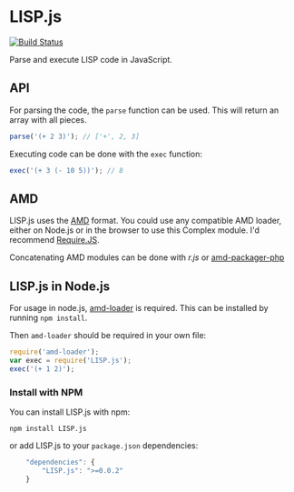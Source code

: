 LISP.js
=======

[![Build Status](https://secure.travis-ci.org/arian/LISP.js.png)](http://travis-ci.org/arian/LISP.js)

Parse and execute LISP code in JavaScript.

API
---

For parsing the code, the `parse` function can be used.
This will return an array with all pieces.

``` js
parse('(+ 2 3)'); // ['+', 2, 3]
```

Executing code can be done with the `exec` function:

``` js
exec('(+ 3 (- 10 5))'); // 8
```

AMD
---

LISP.js uses the [AMD](https://github.com/amdjs/amdjs-api/wiki/AMD) format. You could use any compatible AMD loader, either on Node.js or in the browser to use this Complex module. I'd recommend [Require.JS](http://requirejs.org/).

Concatenating AMD modules can be done with _r.js_ or [amd-packager-php](https://github.com/arian/amd-packager-php)

LISP.js in Node.js
------------------

For usage in node.js, [amd-loader](https://github.com/ajaxorg/node-amd-loader)
is required. This can be installed by running `npm install`.

Then `amd-loader` should be required in your own file:

```js
require('amd-loader');
var exec = require('LISP.js');
exec('(+ 1 2)');
```

### Install with NPM

You can install LISP.js with npm:

```
npm install LISP.js
```

or add LISP.js to your `package.json` dependencies:

```js
	"dependencies": {
		"LISP.js": ">=0.0.2"
	}
```
